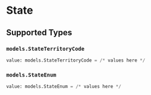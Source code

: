 # State


## Supported Types

### `models.StateTerritoryCode`

```python
value: models.StateTerritoryCode = /* values here */
```

### `models.StateEnum`

```python
value: models.StateEnum = /* values here */
```

